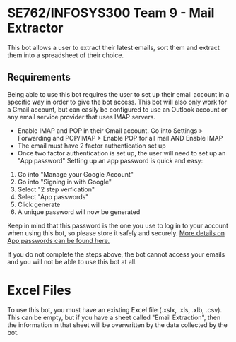 # SE762/INFOSYS300 Team 9 - Mail Extractor

This bot allows a user to extract their latest emails, sort them and extract them into a spreadsheet of their choice. 

## Requirements 
Being able to use this bot requires the user to set up their email account in a specific way in order to give the bot access. This bot will also only work for a Gmail account, but can easily be configured to use an Outlook account or any email service provider that uses IMAP servers. 

-  Enable IMAP and POP in their Gmail account. Go into Settings > Forwarding and POP/IMAP > Enable POP for all mail AND Enable IMAP 
-  The email must have 2 factor authentication set up 
-  Once two factor authentication is set up, the user will need to set up an "App password" Setting up an app password is quick and easy:
1. Go into "Manage your Google Account"
2. Go into "Signing in with Google"
3. Select "2 step verfication"
4. Select "App passwords"
5. Click generate
6. A unique password will now be generated

Keep in mind that this password is the one you use to log in to your account when using this bot, so please store it safely and securely.
[More details on App passwords can be found here.](https://support.google.com/mail/answer/185833?hl=en)

If you do not complete the steps above, the bot cannot access your emails and you will not be able to use this bot at all. 

# Excel Files
To use this bot, you must have an existing Excel file (.xslx, .xls, .xlb, .csv). This can be empty, but if you have a sheet called "Email Extraction", then the information in that sheet will be overwritten by the data collected by the bot.
